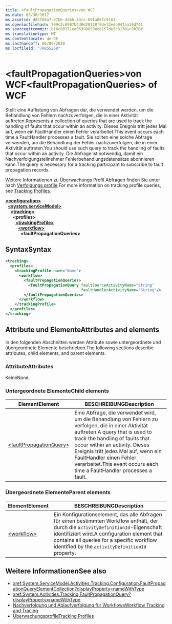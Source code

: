 ```yaml
---
title: <faultPropagationQueries>von WCF
ms.date: 03/30/2017
ms.assetid: d85f66a7-e7b0-4dbb-83cc-89fa06fc9161
ms.openlocfilehash: 709c2c6907b4d0d28118f9de12edb047aa16d741
ms.sourcegitcommit: b16c00371ea06398859ecd157defc81301c9070f
ms.translationtype: MT
ms.contentlocale: de-DE
ms.lasthandoff: 06/06/2020
ms.locfileid: "70855268"
---
```

# <a name="faultpropagationqueries-of-wcf"></a><span data-ttu-id="d3aea-102">\<faultPropagationQueries>von WCF</span><span class="sxs-lookup"><span data-stu-id="d3aea-102">\<faultPropagationQueries> of WCF</span></span>

<span data-ttu-id="d3aea-103">Stellt eine Auflistung von Abfragen dar, die verwendet werden, um die Behandlung von Fehlern nachzuverfolgen, die in einer Aktivität auftreten.</span><span class="sxs-lookup"><span data-stu-id="d3aea-103">Represents a collection of queries that are used to track the handling of faults that occur within an activity.</span></span>  <span data-ttu-id="d3aea-104">Dieses Ereignis tritt jedes Mal auf, wenn ein FaultHandler einen Fehler verarbeitet.</span><span class="sxs-lookup"><span data-stu-id="d3aea-104">This event occurs each time a FaultHandler processes a fault.</span></span> <span data-ttu-id="d3aea-105">Sie sollten eine solche Abfrage verwenden, um die Behandlung der Fehler nachzuverfolgen, die in einer Aktivität auftreten.</span><span class="sxs-lookup"><span data-stu-id="d3aea-105">You should use such query to track the handling of faults that occur within an activity.</span></span> <span data-ttu-id="d3aea-106">Die Abfrage ist notwendig, damit ein Nachverfolgungsteilnehmer Fehlerbehandlungsdatensätze abonnieren kann.</span><span class="sxs-lookup"><span data-stu-id="d3aea-106">The query is necessary for a  tracking participant to subscribe to fault propagation records.</span></span>  
  
<span data-ttu-id="d3aea-107">Weitere Informationen zu Überwachungs Profil Abfragen finden Sie unter nach [Verfolgungs profile](../../../windows-workflow-foundation/tracking-profiles.md).</span><span class="sxs-lookup"><span data-stu-id="d3aea-107">For more information on tracking profile queries, see [Tracking Profiles](../../../windows-workflow-foundation/tracking-profiles.md).</span></span>  
  
[**\<configuration>**](../configuration-element.md)\
&nbsp;&nbsp;[**\<system.serviceModel>**](system-servicemodel.md)\
&nbsp;&nbsp;&nbsp;&nbsp;[**\<tracking>**](tracking-of-wcf.md)\
&nbsp;&nbsp;&nbsp;&nbsp;&nbsp;&nbsp;**\<profiles>**\
&nbsp;&nbsp;&nbsp;&nbsp;&nbsp;&nbsp;&nbsp;&nbsp;[**\<trackingProfile>**](trackingprofile-of-wcf.md)\
&nbsp;&nbsp;&nbsp;&nbsp;&nbsp;&nbsp;&nbsp;&nbsp;&nbsp;&nbsp;[**\<workflow>**](workflow-of-wcf.md)\
&nbsp;&nbsp;&nbsp;&nbsp;&nbsp;&nbsp;&nbsp;&nbsp;&nbsp;&nbsp;&nbsp;&nbsp;**\<faultPropagationQueries>**  
  
## <a name="syntax"></a><span data-ttu-id="d3aea-108">Syntax</span><span class="sxs-lookup"><span data-stu-id="d3aea-108">Syntax</span></span>  
  
```xml  
<tracking>
  <profiles>
    <trackingProfile name="Name">
      <workflow>
        <faultPropagationQueries>
          <faultPropagationQuery faultSourceActivityName="String"
                                 faultHandlerActivityName="String"/>
        </faultPropagationQueries>
      </workflow>
    </trackingProfile>
  </profiles>
</tracking>
```  
  
## <a name="attributes-and-elements"></a><span data-ttu-id="d3aea-109">Attribute und Elemente</span><span class="sxs-lookup"><span data-stu-id="d3aea-109">Attributes and elements</span></span>

<span data-ttu-id="d3aea-110">In den folgenden Abschnitten werden Attribute sowie untergeordnete und übergeordnete Elemente beschrieben.</span><span class="sxs-lookup"><span data-stu-id="d3aea-110">The following sections describe attributes, child elements, and parent elements.</span></span>
  
### <a name="attributes"></a><span data-ttu-id="d3aea-111">Attribute</span><span class="sxs-lookup"><span data-stu-id="d3aea-111">Attributes</span></span>

<span data-ttu-id="d3aea-112">Keine</span><span class="sxs-lookup"><span data-stu-id="d3aea-112">None.</span></span>
  
### <a name="child-elements"></a><span data-ttu-id="d3aea-113">Untergeordnete Elemente</span><span class="sxs-lookup"><span data-stu-id="d3aea-113">Child elements</span></span>

|<span data-ttu-id="d3aea-114">Element</span><span class="sxs-lookup"><span data-stu-id="d3aea-114">Element</span></span>|<span data-ttu-id="d3aea-115">BESCHREIBUNG</span><span class="sxs-lookup"><span data-stu-id="d3aea-115">Description</span></span>|  
|-------------|-----------------|  
|[\<faultPropagationQuery>](faultpropagationquery-of-wcf.md)|<span data-ttu-id="d3aea-116">Eine Abfrage, die verwendet wird, um die Behandlung von Fehlern zu verfolgen, die in einer Aktivität auftreten.</span><span class="sxs-lookup"><span data-stu-id="d3aea-116">A query that is used to track the handling of faults that occur within an activity.</span></span>  <span data-ttu-id="d3aea-117">Dieses Ereignis tritt jedes Mal auf, wenn ein FaultHandler einen Fehler verarbeitet.</span><span class="sxs-lookup"><span data-stu-id="d3aea-117">This event occurs each time a FaultHandler processes a fault.</span></span>|  
  
### <a name="parent-elements"></a><span data-ttu-id="d3aea-118">Übergeordnete Elemente</span><span class="sxs-lookup"><span data-stu-id="d3aea-118">Parent elements</span></span>  
  
|<span data-ttu-id="d3aea-119">Element</span><span class="sxs-lookup"><span data-stu-id="d3aea-119">Element</span></span>|<span data-ttu-id="d3aea-120">BESCHREIBUNG</span><span class="sxs-lookup"><span data-stu-id="d3aea-120">Description</span></span>|  
|-------------|-----------------|  
|[\<workflow>](../windows-workflow-foundation/workflow.md)|<span data-ttu-id="d3aea-121">Ein Konfigurationselement, das alle Abfragen für einen bestimmten Workflow enthält, der durch die `activityDefinitionId`-Eigenschaft identifiziert wird.</span><span class="sxs-lookup"><span data-stu-id="d3aea-121">A configuration element that contains all queries for a specific workflow identified by the `activityDefinitionId` property.</span></span>|  
  
## <a name="see-also"></a><span data-ttu-id="d3aea-122">Weitere Informationen</span><span class="sxs-lookup"><span data-stu-id="d3aea-122">See also</span></span>

- <xref:System.ServiceModel.Activities.Tracking.Configuration.FaultPropagationQueryElementCollection?displayProperty=nameWithType>
- <xref:System.Activities.Tracking.FaultPropagationQuery?displayProperty=nameWithType>
- [<span data-ttu-id="d3aea-123">Nachverfolgung und Ablaufverfolgung für Workflows</span><span class="sxs-lookup"><span data-stu-id="d3aea-123">Workflow Tracking and Tracing</span></span>](../../../windows-workflow-foundation/workflow-tracking-and-tracing.md)
- [<span data-ttu-id="d3aea-124">Überwachungsprofile</span><span class="sxs-lookup"><span data-stu-id="d3aea-124">Tracking Profiles</span></span>](../../../windows-workflow-foundation/tracking-profiles.md)
